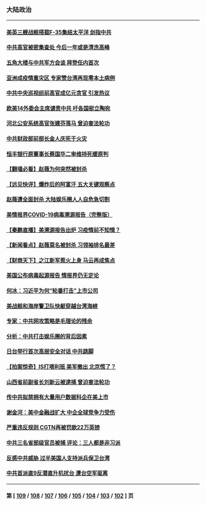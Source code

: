 ### 大陆政治
---
#### [美英三艘战舰搭载F-35集结太平洋 剑指中共](../../pages/ncid277/n13194680.md) 
#### [中共高官被密集查处 今后一年或是清洗高峰](../../pages/ncid277/n13193726.md) 
#### [五角大楼与中共军方会谈 拜登任内首次](../../pages/ncid277/n13194273.md) 
#### [亚洲成疫情重灾区 专家赞台湾再现零本土病例](../../pages/ncid277/n13194077.md) 
#### [中共中央巡视组前高官成亿元贪官 引发热议](../../pages/ncid277/n13194017.md) 
#### [欧美14外委会主席谴责中共 吁各国挺立陶宛](../../pages/ncid277/n13193711.md) 
#### [河北公安系统高官张建芬落马 曾迫害法轮功](../../pages/ncid277/n13193941.md) 
#### [中共财政部前部长金人庆死于火灾](../../pages/ncid277/n13193831.md) 
#### [恒丰银行原董事长蔡国华二审维持死缓原判](../../pages/ncid277/n13193580.md) 
#### [【翻墙必看】赵薇为何突然被封杀](../../pages/ncid277/n13193430.md) 
#### [【远见快评】爆炸后的阿富汗 五大关键观察点](../../pages/ncid277/n13193088.md) 
#### [赵薇遭全面封杀 大陆娱乐圈人人自危急切割](../../pages/ncid277/n13192869.md) 
#### [美情报界COVID-19病毒溯源报告（完整版）](../../pages/ncid277/n13193095.md) 
#### [【秦鹏直播】美溯源报告出炉 习疫情前不知情？](../../pages/ncid277/n13193119.md) 
#### [【新闻看点】赵薇莫名被封杀 习领袖排名最差](../../pages/ncid277/n13193067.md) 
#### [【财商天下】之江新军惹火上身 马云再成焦点](../../pages/ncid277/n13192636.md) 
#### [美国公布病毒起源报告 情报界仍无定论](../../pages/ncid277/n13193016.md) 
#### [何冰：习近平为何“轮番打击”上市公司](../../pages/ncid277/n13192923.md) 
#### [美战舰和海岸警卫队快艇穿越台湾海峡](../../pages/ncid277/n13192917.md) 
#### [专家：中共网攻策略是毛理论的残余](../../pages/ncid277/n13192764.md) 
#### [分析：中共打击娱乐圈的背后因素](../../pages/ncid277/n13192442.md) 
#### [日台举行首次高层安全对话 中共跳脚](../../pages/ncid277/n13192560.md) 
#### [【拍案惊奇】IS打塔利班 美军撤出 北京慌了？](../../pages/ncid277/n13192025.md) 
#### [山西省前副省长刘新云被逮捕 曾迫害法轮功](../../pages/ncid277/n13192010.md) 
#### [传中共拟禁拥有大量用户数据科企在美上市](../../pages/ncid277/n13192090.md) 
#### [谢金河：美中金融战扩大 中企全球竞争力受伤](../../pages/ncid277/n13191811.md) 
#### [严重违反规则 CGTN再被罚款22万英镑](../../pages/ncid277/n13191695.md) 
#### [中共三名省部级官员被捕 评论：三人都是非习派](../../pages/ncid277/n13191082.md) 
#### [反感中共威胁 过半美国人支持派兵保卫台湾](../../pages/ncid277/n13191652.md) 
#### [中共首派直9反潜直升机扰台 遭台空军驱离](../../pages/ncid277/n13190997.md) 

---
#### 第 [ [109](./109.md) / [108](./108.md) / [107](./107.md) / [106](./106.md) / [105](./105.md) / [104](./104.md) / [103](./103.md) / [102](./102.md) ] 页

